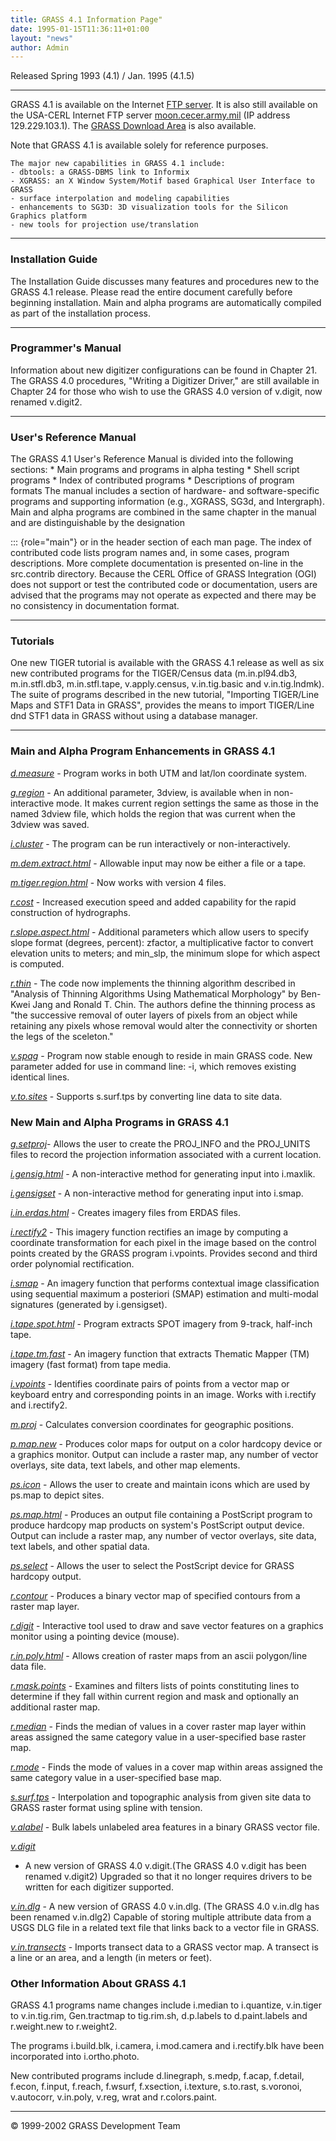 ```yaml
---
title: GRASS 4.1 Information Page"
date: 1995-01-15T11:36:11+01:00
layout: "news"
author: Admin
---
```


Released Spring 1993 (4.1) / Jan. 1995 (4.1.5)

------------------------------------------------------------------------

GRASS 4.1 is available on the Internet [FTP server](../grass41/). It is
also still available on the USA-CERL Internet FTP server
[moon.cecer.army.mil](ftp://129.229.103.1/pub/grass/grass4.1) (IP
address 129.229.103.1). The [GRASS Download Area](../download.html) is
also available.

Note that GRASS 4.1 is available solely for reference purposes.

    The major new capabilities in GRASS 4.1 include: 
    - dbtools: a GRASS-DBMS link to Informix  
    - XGRASS: an X Window System/Motif based Graphical User Interface to GRASS
    - surface interpolation and modeling capabilities 
    - enhancements to SG3D: 3D visualization tools for the Silicon Graphics platform
    - new tools for projection use/translation

------------------------------------------------------------------------

### Installation Guide

The Installation Guide discusses many features and procedures new to the
GRASS 4.1 release. Please read the entire document carefully before
beginning installation. Main and alpha programs are automatically
compiled as part of the installation process.

------------------------------------------------------------------------

### Programmer's Manual

Information about new digitizer configurations can be found in Chapter
21. The GRASS 4.0 procedures, \"Writing a Digitizer Driver,\" are still
available in Chapter 24 for those who wish to use the GRASS 4.0 version
of v.digit, now renamed v.digit2.

------------------------------------------------------------------------

### User's Reference Manual

The GRASS 4.1 User's Reference Manual is divided into the following
sections: \* Main programs and programs in alpha testing \* Shell script
programs \* Index of contributed programs \* Descriptions of program
formats The manual includes a section of hardware- and software-specific
programs and supporting information (e.g., XGRASS, SG3d, and
Intergraph). Main and alpha programs are combined in the same chapter in
the manual and are distinguishable by the designation

::: {role="main"}
or in the header section of each man page. The index of contributed code
lists program names and, in some cases, program descriptions. More
complete documentation is presented on-line in the src.contrib
directory. Because the CERL Office of GRASS Integration (OGI) does not
support or test the contributed code or documentation, users are advised
that the programs may not operate as expected and there may be no
consistency in documentation format.

------------------------------------------------------------------------

### Tutorials

One new TIGER tutorial is available with the GRASS 4.1 release as well
as six new contributed programs for the TIGER/Census data
(m.in.pl94.db3, m.in.stfl.db3, m.in.stfl.tape, v.apply.census,
v.in.tig.basic and v.in.tig.lndmk). The suite of programs described in
the new tutorial, \"Importing TIGER/Line Maps and STF1 Data in GRASS\",
provides the means to import TIGER/Line dnd STF1 data in GRASS without
using a database manager.

------------------------------------------------------------------------

### Main and Alpha Program Enhancements in GRASS 4.1

*[d.measure](../gdp/html_grass4/html/d.measure.html)* - Program works in
both UTM and lat/lon coordinate system.

*[g.region](../gdp/html_grass4/html/g.region.html)* - An additional
parameter, 3dview, is available when in non-interactive mode. It makes
current region settings the same as those in the named 3dview file,
which holds the region that was current when the 3dview was saved.

*[i.cluster](../gdp/html_grass4/html/i.cluster.html)* - The program can
be run interactively or non-interactively.

*[m.dem.extract.html](../gdp/html_grass4/html/m.dem.extract.html)* -
Allowable input may now be either a file or a tape.

*[m.tiger.region.html](../gdp/html_grass4/html/m.tiger.region.html)* -
Now works with version 4 files.

*[r.cost](../gdp/html_grass4/html/r.cost.html)* - Increased execution
speed and added capability for the rapid construction of hydrographs.

*[r.slope.aspect.html](../gdp/html_grass4/html/r.slope.aspect.html)* -
Additional parameters which allow users to specify slope format
(degrees, percent): zfactor, a multiplicative factor to convert
elevation units to meters; and min\_slp, the minimum slope for which
aspect is computed.

*[r.thin](../ggdp/html_grass4/html/r.thin.html)* - The code now
implements the thinning algorithm described in \"Analysis of Thinning
Algorithms Using Mathematical Morphology\" by Ben-Kwei Jang and Ronald
T. Chin. The authors define the thinning process as \"the successive
removal of outer layers of pixels from an object while retaining any
pixels whose removal would alter the connectivity or shorten the legs of
the sceleton.\"

*[v.spag](../gdp/html_grass4/html/v.spag.html)* - Program now stable
enough to reside in main GRASS code. New parameter added for use in
command line: -i, which removes existing identical lines.

*[v.to.sites](../gdp/html_grass4/html/v.to.sites.html)* - Supports
s.surf.tps by converting line data to site data.

### New Main and Alpha Programs in GRASS 4.1

*[g.setproj](../gdp/html_grass4/html/g.setproj.html)*- Allows the user
to create the PROJ\_INFO and the PROJ\_UNITS files to record the
projection information associated with a current location.

*[i.gensig.html](../gdp/html_grass4/html/i.gensig.html)* - A
non-interactive method for generating input into i.maxlik.

*[i.gensigset](../gdp/html_grass4/html/i.gensigset.html)* - A
non-interactive method for generating input into i.smap.

*[i.in.erdas.html](../gdp/html_grass4/html/i.in.erdas.html)* - Creates
imagery files from ERDAS files.

*[i.rectify2](../gdp/html_grass4/html/i.rectify2.html)* - This imagery
function rectifies an image by computing a coordinate transformation for
each pixel in the image based on the control points created by the GRASS
program i.vpoints. Provides second and third order polynomial
rectification.

*[i.smap](../gdp/html_grass4/html/i.smap.html)* - An imagery function
that performs contextual image classification using sequential maximum a
posteriori (SMAP) estimation and multi-modal signatures (generated by
i.gensigset).

*[i.tape.spot.html](../gdp/html_grass4/html/i.tape.spot.html)* - Program
extracts SPOT imagery from 9-track, half-inch tape.

*[i.tape.tm.fast](../gdp/html_grass4/html/i.tape.tm.fast.html)* - An
imagery function that extracts Thematic Mapper (TM) imagery (fast
format) from tape media.

*[i.vpoints](../gdp/html_grass4/html/i.vpoints.html)* - Identifies
coordinate pairs of points from a vector map or keyboard entry and
corresponding points in an image. Works with i.rectify and i.rectify2.

*[m.proj](../gdp/html_grass4/html/m.proj.html)* - Calculates conversion
coordinates for geographic positions.

*[p.map.new](../gdp/html_grass4/html/p.map.new.html)* - Produces color
maps for output on a color hardcopy device or a graphics monitor. Output
can include a raster map, any number of vector overlays, site data, text
labels, and other map elements.

*[ps.icon](../gdp/html_grass4/html/ps.icon.html)* - Allows the user to
create and maintain icons which are used by ps.map to depict sites.

*[ps.map.html](../gdp/html_grass4/html/ps.map.html)* - Produces an
output file containing a PostScript program to produce hardcopy map
products on system's PostScript output device. Output can include a
raster map, any number of vector overlays, site data, text labels, and
other spatial data.

*[ps.select](../gdp/html_grass4/html/ps.select.html)* - Allows the user
to select the PostScript device for GRASS hardcopy output.

*[r.contour](../gdp/html_grass4/html/r.contour.html)* - Produces a
binary vector map of specified contours from a raster map layer.

*[r.digit](../gdp/html_grass4/html/r.digit.html)* - Interactive tool
used to draw and save vector features on a graphics monitor using a
pointing device (mouse).

*[r.in.poly.html](../gdp/html_grass4/html/r.in.poly.html)* - Allows
creation of raster maps from an ascii polygon/line data file.

*[r.mask.points](../gdp/html_grass4/html/r.mask.points.html)* - Examines
and filters lists of points constituting lines to determine if they fall
within current region and mask and optionally an additional raster map.

*[r.median](../gdp/html_grass4/html/r.median.html)* - Finds the median
of values in a cover raster map layer within areas assigned the same
category value in a user-specified base raster map.

*[r.mode](../gdp/html_grass4/html/r.mode.html)* - Finds the mode of
values in a cover map within areas assigned the same category value in a
user-specified base map.

*[s.surf.tps](../gdp/html_grass4/html/s.surf.tps.html)* - Interpolation
and topographic analysis from given site data to GRASS raster format
using spline with tension.

*[v.alabel](../gdp/html_grass4/html/v.alabel.html)* - Bulk labels
unlabeled area features in a binary GRASS vector file.

*[v.digit](../gdp/html_grass4/html/v.cutter.html%3Ev.cutter%3C/a%3E%3C/i%3E%20-%20This%20program%20provides%20a%20way%20to%20generate%20new%20maps%20based%20on%20an%0Aintersection%20of%20two%20existing%20maps.%20%20It%20in%20effect%20provides%20a%20way%20to%20create%0Amasked%20versions%20of%20vector%20maps.%20%20Lines,%20sites,%20and%20polygons%20are%20clipped%0Acorrectly.%0A%3Cp%3E%0A%3Ci%3E%3Ca%20href=)*
- A new version of GRASS 4.0 v.digit.(The GRASS 4.0 v.digit has been
renamed v.digit2) Upgraded so that it no longer requires drivers to be
written for each digitizer supported.

*[v.in.dlg](../gdp/html_grass4/html/v.in.dlg.html)* - A new version of
GRASS 4.0 v.in.dlg. (The GRASS 4.0 v.in.dlg has been renamed v.in.dlg2)
Capable of storing multiple attribute data from a USGS DLG file in a
related text file that links back to a vector file in GRASS.

*[v.in.transects](../gdp/html_grass4/html/v.in.transects.html)* -
Imports transect data to a GRASS vector map. A transect is a line or an
area, and a length (in meters or feet).

### Other Information About GRASS 4.1

GRASS 4.1 programs name changes include i.median to i.quantize,
v.in.tiger to v.in.tig.rim, Gen.tractmap to tig.rim.sh, d.p.labels to
d.paint.labels and r.weight.new to r.weight2.

The programs i.build.blk, i.camera, i.mod.camera and i.rectify.blk have
been incorporated into i.ortho.photo.

New contributed programs include d.linegraph, s.medp, f.acap, f.detail,
f.econ, f.input, f.reach, f.wsurf, f.xsection, i.texture, s.to.rast,
s.voronoi, v.autocorr, v.in.poly, v.reg, wrat and r.colors.paint.

------------------------------------------------------------------------

&copy; 1999-2002 GRASS Development Team
